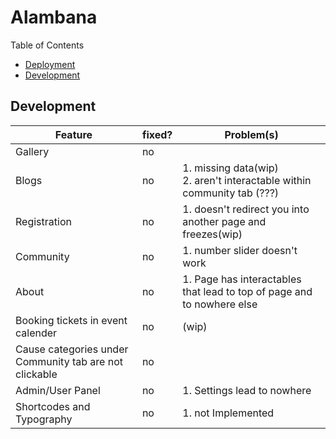 # Alambana

Table of Contents
- [Deployment](.doc/deployment/deployinst.md)
- [Development](#)


## Development

| Feature | fixed? | Problem(s) |
| ------- | ------ | ---------- |
| Gallery | no |  |
| Blogs | no | 1. missing data(wip)<br> 2. aren't interactable within community tab (???) |
| Registration | no | 1. doesn't redirect you into another page and freezes(wip) |
| Community | no | 1. number slider doesn't work |
| About | no | 1. Page has interactables that lead to top of page and to nowhere else |
| Booking tickets in event calender | no | (wip) |
| Cause categories under Community tab are not clickable | no |  |
| Admin/User Panel | no | 1. Settings lead to nowhere |
| Shortcodes and Typography | no | 1. not Implemented |

